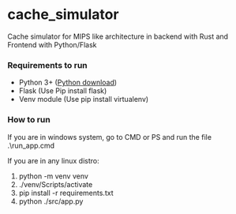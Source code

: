 # cache_simulator

Cache simulator for MIPS like architecture in backend with Rust and Frontend with Python/Flask

### Requirements to run

* Python 3+ ([Python download](https://www.python.org/downloads/))
* Flask (Use Pip install flask)
* Venv module (Use pip install virtualenv)

### How to run

If you are in windows system, go to CMD or PS and run the file .\run_app.cmd

If you are in any linux distro:

1. python -m venv venv
2. ./venv/Scripts/activate
3. pip install -r requirements.txt
4. python ./src/app.py
